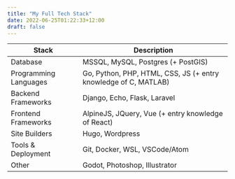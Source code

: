 ```yaml
---
title: "My Full Tech Stack"
date: 2022-06-25T01:22:33+12:00
draft: false
---
```


| Stack      | Description |
| ----------- | ----------- |
| Database      | MSSQL, MySQL, Postgres (+ PostGIS)       |
| Programming Languages   | Go, Python, PHP, HTML, CSS, JS (+ entry knowledge of C, MATLAB)        |
| Backend Frameworks      | Django, Echo, Flask, Laravel |
| Frontend Frameworks      | AlpineJS, JQuery, Vue (+ entry knowledge of React) |
| Site Builders      | Hugo, Wordpress |
| Tools & Deployment      | Git, Docker, WSL, VSCode/Atom |
| Other | Godot, Photoshop, Illustrator |